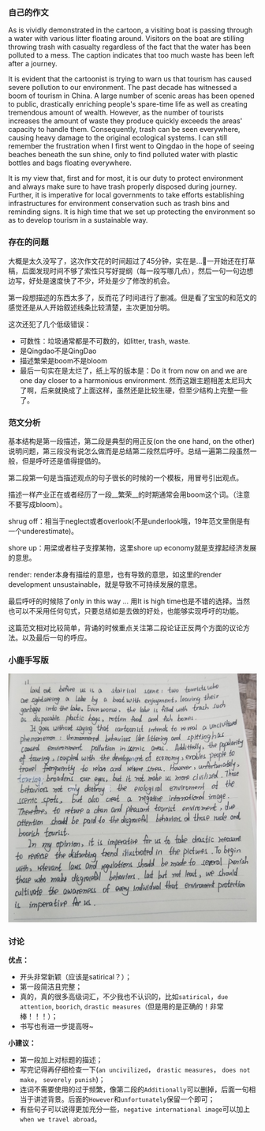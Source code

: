 ### 自己的作文

As is vividly demonstrated in the cartoon, a visiting boat is passing through a water with various litter floating around. Visitors on the boat are stilling throwing trash with casualty regardless of the fact that the water has been polluted to a mess. The caption indicates that too much waste has been left after a journey.

It is evident that the cartoonist is trying to warn us that tourism has caused severe pollution to our environment. The past decade has witnessed a boom of tourism in China. A large number of scenic areas has been opened to public, drastically enriching people's spare-time life as well as creating tremendous amount of wealth. However, as the number of tourists increases the amount of waste they produce quickly exceeds the areas' capacity to handle them. Consequently, trash can be seen everywhere, causing heavy damage to the original ecological systems. I can still remember the frustration when I first went to Qingdao  in the hope of seeing beaches beneath the sun shine, only to find polluted water with plastic bottles and bags floating everywhere.

It is my view that, first and for most, it is our duty to protect environment and always make sure to have trash properly disposed during journey. Further, it is imperative for local governments to take efforts establishing infrastructures for environment conservation such as trash bins and reminding signs. It is high time that we set up protecting the environment so as to develop tourism in a sustainable way.

### 存在的问题

大概是太久没写了，这次作文花的时间超过了45分钟，实在是...🤦‍一开始还在打草稿，后面发现时间不够了索性只写好提纲（每一段写哪几点），然后一句一句边想边写，好处是速度快了不少，坏处是少了修改的机会。

第一段想描述的东西太多了，反而花了时间进行了删减。但是看了宝宝的和范文的感觉还是从人开始叙述线条比较清楚，主次更加分明。

这次还犯了几个低级错误：

+ 可数性：垃圾通常都是不可数的，如litter, trash, waste.
+ 是Qingdao不是QingDao
+ 描述繁荣是boom不是bloom
+ 最后一句实在是太烂了，纸上写的版本是：Do it from now on and we are one day closer to a harmonious environment. 然而这跟主题相差太尼玛大了啊，后来就换成了上面这样，虽然还是比较生硬，但至少结构上完整一些了。

### 范文分析

基本结构是第一段描述，第二段是典型的用正反(on the one hand, on the other)说明问题，第三段没有说怎么做而是总结第二段然后呼吁。总结一遍第二段虽然一般，但是呼吁还是值得提倡的。

第二段第一句是当描述观点的句子很长的时候的一个模板，用冒号引出观点。

描述一样产业正在或者经历了一段__繁荣__的时期通常会用boom这个词。（注意不要写成bloom）。

shrug off：相当于neglect或者overlook(不是underlook哦，19年范文里倒是有一个underestimate)。

shore up：用梁或者柱子支撑某物，这里shore up economy就是支撑起经济发展的意思。

render: render本身有描绘的意思，也有导致的意思，如这里的render development unsustainable，就是导致不可持续发展的意思。

最后呼吁的时候除了only in this way ... 用It is high time也是不错的选择。当然也可以不采用任何句式，只要总结如是去做的好处，也能够实现呼吁的功能。

这篇范文相对比较简单，背诵的时候重点关注第二段论证正反两个方面的议论方法。以及最后一句的呼应。

### 小鹿手写版

![](fig/2011_script.jpg)

### 讨论

__优点：__

+ 开头非常新颖（应该是satirical？）；
+ 第一段简洁且完整；
+ 真的，真的很多高级词汇，不少我也不认识的，比如`satirical`，`due attention`, `boorich`, `drastic measures`（但是用的是正确的！非常棒！！！）；
+ 书写也有进一步提高呀~

__小建议：__

+ 第一段加上对标题的描述；
+ 写完记得再仔细检查一下(`an uncivilized`， `drastic measures`， `does not make`， `severely punish`)；
+ 连词不需要使用的过于频繁，像第二段的`Additionally`可以删掉，后面一句相当于讲述背景。后面的`However`和`unfortunately`保留一个即可；
+ 有些句子可以说得更加充分一些，`negative international image`可以加上`when we travel abroad`。

